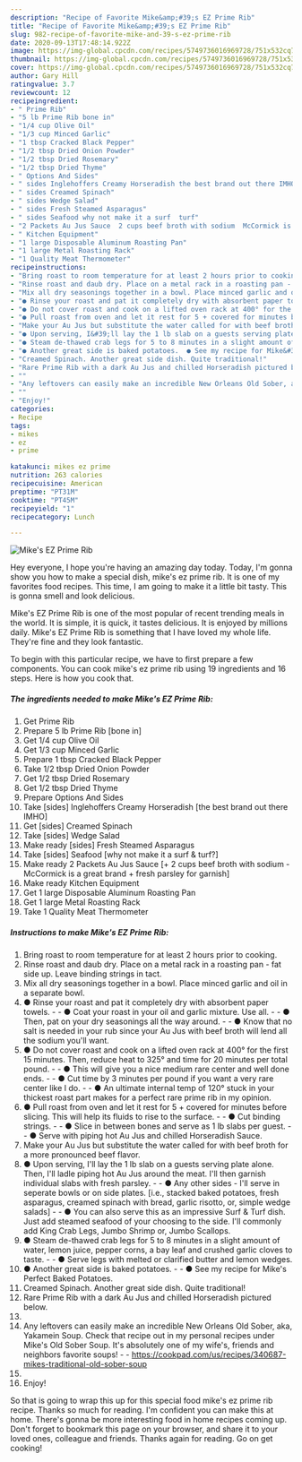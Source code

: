 ```yaml
---
description: "Recipe of Favorite Mike&amp;#39;s EZ Prime Rib"
title: "Recipe of Favorite Mike&amp;#39;s EZ Prime Rib"
slug: 982-recipe-of-favorite-mike-and-39-s-ez-prime-rib
date: 2020-09-13T17:48:14.922Z
image: https://img-global.cpcdn.com/recipes/5749736016969728/751x532cq70/mikes-ez-prime-rib-recipe-main-photo.jpg
thumbnail: https://img-global.cpcdn.com/recipes/5749736016969728/751x532cq70/mikes-ez-prime-rib-recipe-main-photo.jpg
cover: https://img-global.cpcdn.com/recipes/5749736016969728/751x532cq70/mikes-ez-prime-rib-recipe-main-photo.jpg
author: Gary Hill
ratingvalue: 3.7
reviewcount: 12
recipeingredient:
- " Prime Rib"
- "5 lb Prime Rib bone in"
- "1/4 cup Olive Oil"
- "1/3 cup Minced Garlic"
- "1 tbsp Cracked Black Pepper"
- "1/2 tbsp Dried Onion Powder"
- "1/2 tbsp Dried Rosemary"
- "1/2 tbsp Dried Thyme"
- " Options And Sides"
- " sides Inglehoffers Creamy Horseradish the best brand out there IMHO"
- " sides Creamed Spinach"
- " sides Wedge Salad"
- " sides Fresh Steamed Asparagus"
- " sides Seafood why not make it a surf  turf"
- "2 Packets Au Jus Sauce  2 cups beef broth with sodium  McCormick is a great brand  fresh parsley for garnish"
- " Kitchen Equipment"
- "1 large Disposable Aluminum Roasting Pan"
- "1 large Metal Roasting Rack"
- "1 Quality Meat Thermometer"
recipeinstructions:
- "Bring roast to room temperature for at least 2 hours prior to cooking."
- "Rinse roast and daub dry. Place on a metal rack in a roasting pan - fat side up. Leave binding strings in tact."
- "Mix all dry seasonings together in a bowl. Place minced garlic and oil in a separate bowl."
- "● Rinse your roast and pat it completely dry with absorbent paper towels.   ● Coat your roast in your oil and garlic mixture. Use all.   ● Then, pat on your dry seasonings all the way around.    ● Know that no salt is needed in your rub since your Au Jus with beef broth will lend all the sodium you&#39;ll want."
- "● Do not cover roast and cook on a lifted oven rack at 400° for the first 15 minutes. Then, reduce heat to 325° and time for 20 minutes per total pound.   ● This will give you a nice medium rare center and well done ends.   ● Cut time by 3 minutes per pound if you want a very rare center like I do.   ● An ultimate internal temp of 120° stuck in your thickest roast part makes for a perfect rare prime rib in my opinion."
- "● Pull roast from oven and let it rest for 5 + covered for minutes before slicing. This will help its fluids to rise to the surface.   ● Cut binding strings.   ● Slice in between bones and serve as 1 lb slabs per guest.  ● Serve with piping hot Au Jus and chilled Horseradish Sauce."
- "Make your Au Jus but substitute the water called for with beef broth for a more pronounced beef flavor."
- "● Upon serving, I&#39;ll lay the 1 lb slab on a guests serving plate alone. Then, I&#39;ll ladle piping hot Au Jus around the meat. I&#39;ll then garnish individual slabs with fresh parsley.   ● Any other sides - I&#39;ll serve in seperate bowls or on side plates. [i.e., stacked baked potatoes, fresh asparagus, creamed spinach with bread, garlic risotto, or, simple wedge salads]  ● You can also serve this as an impressive Surf &amp; Turf dish. Just add steamed seafood of your choosing to the side. I&#39;ll commonly add King Crab Legs, Jumbo Shrimp or, Jumbo Scallops."
- "● Steam de-thawed crab legs for 5 to 8 minutes in a slight amount of water, lemon juice, pepper corns, a bay leaf and crushed garlic cloves to taste.   ● Serve legs with melted or clarified butter and lemon wedges."
- "● Another great side is baked potatoes.  ● See my recipe for Mike&#39;s Perfect Baked Potatoes."
- "Creamed Spinach. Another great side dish. Quite traditional!"
- "Rare Prime Rib with a dark Au Jus and chilled Horseradish pictured below."
- ""
- "Any leftovers can easily make an incredible New Orleans Old Sober, aka, Yakamein Soup. Check that recipe out in my personal recipes under Mike&#39;s Old Sober Soup. It&#39;s absolutely one of my wife&#39;s, friends and neighbors favorite soups!  https://cookpad.com/us/recipes/340687-mikes-traditional-old-sober-soup"
- ""
- "Enjoy!"
categories:
- Recipe
tags:
- mikes
- ez
- prime

katakunci: mikes ez prime 
nutrition: 263 calories
recipecuisine: American
preptime: "PT31M"
cooktime: "PT45M"
recipeyield: "1"
recipecategory: Lunch

---
```



![Mike&#39;s EZ Prime Rib](https://img-global.cpcdn.com/recipes/5749736016969728/751x532cq70/mikes-ez-prime-rib-recipe-main-photo.jpg)

Hey everyone, I hope you're having an amazing day today. Today, I'm gonna show you how to make a special dish, mike&#39;s ez prime rib. It is one of my favorites food recipes. This time, I am going to make it a little bit tasty. This is gonna smell and look delicious.



Mike&#39;s EZ Prime Rib is one of the most popular of recent trending meals in the world. It is simple, it is quick, it tastes delicious. It is enjoyed by millions daily. Mike&#39;s EZ Prime Rib is something that I have loved my whole life. They're fine and they look fantastic.


To begin with this particular recipe, we have to first prepare a few components. You can cook mike&#39;s ez prime rib using 19 ingredients and 16 steps. Here is how you cook that.

<!--inarticleads1-->

##### The ingredients needed to make Mike&#39;s EZ Prime Rib:

1. Get  Prime Rib
1. Prepare 5 lb Prime Rib [bone in]
1. Get 1/4 cup Olive Oil
1. Get 1/3 cup Minced Garlic
1. Prepare 1 tbsp Cracked Black Pepper
1. Take 1/2 tbsp Dried Onion Powder
1. Get 1/2 tbsp Dried Rosemary
1. Get 1/2 tbsp Dried Thyme
1. Prepare  Options And Sides
1. Take  [sides] Inglehoffers Creamy Horseradish [the best brand out there IMHO]
1. Get  [sides] Creamed Spinach
1. Take  [sides] Wedge Salad
1. Make ready  [sides] Fresh Steamed Asparagus
1. Take  [sides] Seafood [why not make it a surf &amp; turf?]
1. Make ready 2 Packets Au Jus Sauce [+ 2 cups beef broth with sodium - McCormick is a great brand + fresh parsley for garnish]
1. Make ready  Kitchen Equipment
1. Get 1 large Disposable Aluminum Roasting Pan
1. Get 1 large Metal Roasting Rack
1. Take 1 Quality Meat Thermometer




<!--inarticleads2-->

##### Instructions to make Mike&#39;s EZ Prime Rib:

1. Bring roast to room temperature for at least 2 hours prior to cooking.
1. Rinse roast and daub dry. Place on a metal rack in a roasting pan - fat side up. Leave binding strings in tact.
1. Mix all dry seasonings together in a bowl. Place minced garlic and oil in a separate bowl.
1. ● Rinse your roast and pat it completely dry with absorbent paper towels.  -  - ● Coat your roast in your oil and garlic mixture. Use all.  -  - ● Then, pat on your dry seasonings all the way around.   -  - ● Know that no salt is needed in your rub since your Au Jus with beef broth will lend all the sodium you&#39;ll want.
1. ● Do not cover roast and cook on a lifted oven rack at 400° for the first 15 minutes. Then, reduce heat to 325° and time for 20 minutes per total pound.  -  - ● This will give you a nice medium rare center and well done ends.  -  - ● Cut time by 3 minutes per pound if you want a very rare center like I do.  -  - ● An ultimate internal temp of 120° stuck in your thickest roast part makes for a perfect rare prime rib in my opinion.
1. ● Pull roast from oven and let it rest for 5 + covered for minutes before slicing. This will help its fluids to rise to the surface.  -  - ● Cut binding strings.  -  - ● Slice in between bones and serve as 1 lb slabs per guest. -  - ● Serve with piping hot Au Jus and chilled Horseradish Sauce.
1. Make your Au Jus but substitute the water called for with beef broth for a more pronounced beef flavor.
1. ● Upon serving, I&#39;ll lay the 1 lb slab on a guests serving plate alone. Then, I&#39;ll ladle piping hot Au Jus around the meat. I&#39;ll then garnish individual slabs with fresh parsley.  -  - ● Any other sides - I&#39;ll serve in seperate bowls or on side plates. [i.e., stacked baked potatoes, fresh asparagus, creamed spinach with bread, garlic risotto, or, simple wedge salads] -  - ● You can also serve this as an impressive Surf &amp; Turf dish. Just add steamed seafood of your choosing to the side. I&#39;ll commonly add King Crab Legs, Jumbo Shrimp or, Jumbo Scallops.
1. ● Steam de-thawed crab legs for 5 to 8 minutes in a slight amount of water, lemon juice, pepper corns, a bay leaf and crushed garlic cloves to taste.  -  - ● Serve legs with melted or clarified butter and lemon wedges.
1. ● Another great side is baked potatoes. -  - ● See my recipe for Mike&#39;s Perfect Baked Potatoes.
1. Creamed Spinach. Another great side dish. Quite traditional!
1. Rare Prime Rib with a dark Au Jus and chilled Horseradish pictured below.
1. 
1. Any leftovers can easily make an incredible New Orleans Old Sober, aka, Yakamein Soup. Check that recipe out in my personal recipes under Mike&#39;s Old Sober Soup. It&#39;s absolutely one of my wife&#39;s, friends and neighbors favorite soups! -  - https://cookpad.com/us/recipes/340687-mikes-traditional-old-sober-soup
1. 
1. Enjoy!




So that is going to wrap this up for this special food mike&#39;s ez prime rib recipe. Thanks so much for reading. I'm confident you can make this at home. There's gonna be more interesting food in home recipes coming up. Don't forget to bookmark this page on your browser, and share it to your loved ones, colleague and friends. Thanks again for reading. Go on get cooking!
